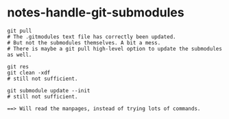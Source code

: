 notes-handle-git-submodules
===========================

```
git pull
# The .gitmodules text file has correctly been updated.
# But not the submodules themselves. A bit a mess.
# There is maybe a git pull high-level option to update the submodules as well.

git res
git clean -xdf
# still not sufficient.

git submodule update --init
# still not sufficient.

==> Will read the manpages, instead of trying lots of commands.
```
